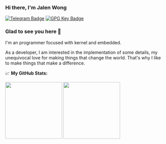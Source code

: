 ### Hi there, I'm Jalen Wong

[![Telegram Badge](https://img.shields.io/badge/-Telegram-0088cc?style=flat-square&logo=Telegram&logoColor=white)](https://t.me/sanpeqf)
[![GPG Key Badge](https://img.shields.io/badge/GPG-Key-green)](https://github.com/sanpeqf.gpg)

### Glad to see you here 🥰

I'm an programmer focused with kernel and embedded.

As a developer, I am interested in the implementation of some details, my unequivocal love for making things that change the world. That's why I like to make things that make a difference.

📈 **My GitHub Stats:**

<p>
  <img height="180em" src="https://github-readme-stats.vercel.app/api/?username=sanpeqf&show_icons=true&count_private=true&include_all_commits=true" />
  <img height="180em" src="https://github-readme-stats.vercel.app/api/top-langs/?username=sanpeqf&exclude_repo=KNN-Image-Classification&show_icons=true&hide_border=true&layout=compact&langs_count=8"/>
</p>
